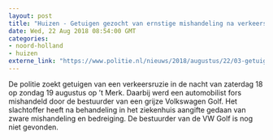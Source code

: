 ```yaml
---
layout: post
title: "Huizen - Getuigen gezocht van ernstige mishandeling na verkeersconflict"
date: Wed, 22 Aug 2018 08:54:00 GMT
categories: 
- noord-holland 
- huizen 
externe_link: "https://www.politie.nl/nieuws/2018/augustus/22/03-getuigen-gezocht-van-ernstige-mishandeling-na-verkeersconflict-huizen.html"
---
```


De politie zoekt getuigen van een verkeersruzie in de nacht van zaterdag 18 op zondag 19 augustus op ’t Merk. Daarbij werd een automobilist fors mishandeld door de bestuurder van een grijze Volkswagen Golf. Het slachtoffer heeft na behandeling in het ziekenhuis aangifte gedaan van zware mishandeling en bedreiging. De bestuurder van de VW Golf is nog niet gevonden.
